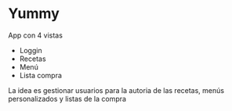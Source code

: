 # Yummy
App con 4 vistas
- Loggin
- Recetas
- Menú
- Lista compra

La idea es gestionar usuarios para la autoria de las recetas, menús personalizados y listas de la compra
